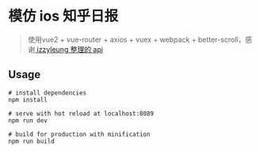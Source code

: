 # 模仿 ios 知乎日报

> 使用vue2 + vue-router + axios  + vuex + webpack + better-scroll，感谢[ izzyleung 整理的 api](https://github.com/izzyleung/ZhihuDailyPurify/wiki/%E7%9F%A5%E4%B9%8E%E6%97%A5%E6%8A%A5-API-%E5%88%86%E6%9E%90)

## Usage
```
# install dependencies
npm install

# serve with hot reload at localhost:8089
npm run dev

# build for production with minification
npm run build
```



